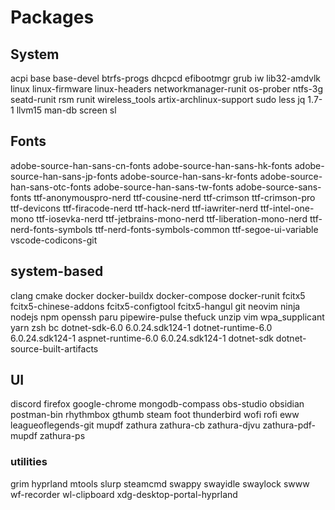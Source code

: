 # Packages

## System
acpi
base
base-devel
btrfs-progs
dhcpcd
efibootmgr
grub
iw
lib32-amdvlk
linux
linux-firmware
linux-headers
networkmanager-runit
os-prober
ntfs-3g
seatd-runit
rsm
runit
wireless_tools
artix-archlinux-support
sudo
less
jq 1.7-1
llvm15
man-db
screen
sl

## Fonts
adobe-source-han-sans-cn-fonts
adobe-source-han-sans-hk-fonts
adobe-source-han-sans-jp-fonts
adobe-source-han-sans-kr-fonts
adobe-source-han-sans-otc-fonts
adobe-source-han-sans-tw-fonts
adobe-source-sans-fonts
ttf-anonymouspro-nerd
ttf-cousine-nerd
ttf-crimson
ttf-crimson-pro
ttf-devicons
ttf-firacode-nerd
ttf-hack-nerd
ttf-iawriter-nerd
ttf-intel-one-mono
ttf-iosevka-nerd
ttf-jetbrains-mono-nerd
ttf-liberation-mono-nerd
ttf-nerd-fonts-symbols
ttf-nerd-fonts-symbols-common
ttf-segoe-ui-variable
vscode-codicons-git

## system-based
clang
cmake
docker
docker-buildx
docker-compose
docker-runit
fcitx5
fcitx5-chinese-addons
fcitx5-configtool
fcitx5-hangul
git
neovim
ninja
nodejs
npm
openssh
paru
pipewire-pulse
thefuck
unzip
vim
wpa_supplicant
yarn
zsh
bc
dotnet-sdk-6.0 6.0.24.sdk124-1
dotnet-runtime-6.0 6.0.24.sdk124-1
aspnet-runtime-6.0 6.0.24.sdk124-1
dotnet-sdk
dotnet-source-built-artifacts

## UI
discord
firefox
google-chrome
mongodb-compass
obs-studio
obsidian
postman-bin
rhythmbox
gthumb
steam
foot
thunderbird
wofi
rofi
eww
leagueoflegends-git
mupdf
zathura
zathura-cb
zathura-djvu
zathura-pdf-mupdf
zathura-ps

### utilities
grim
hyprland
mtools
slurp
steamcmd
swappy
swayidle
swaylock
swww
wf-recorder
wl-clipboard
xdg-desktop-portal-hyprland
